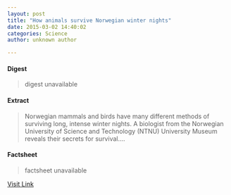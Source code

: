 ```yaml
---
layout: post
title: "How animals survive Norwegian winter nights"
date: 2015-03-02 14:40:02
categories: Science
author: unknown author

---
```



#### Digest
>digest unavailable

#### Extract
>Norwegian mammals and birds have many different methods of surviving long, intense winter nights. A biologist from the Norwegian University of Science and Technology (NTNU) University Museum reveals their secrets for survival....

#### Factsheet
>factsheet unavailable

[Visit Link](http://phys.org/news344508293.html)


